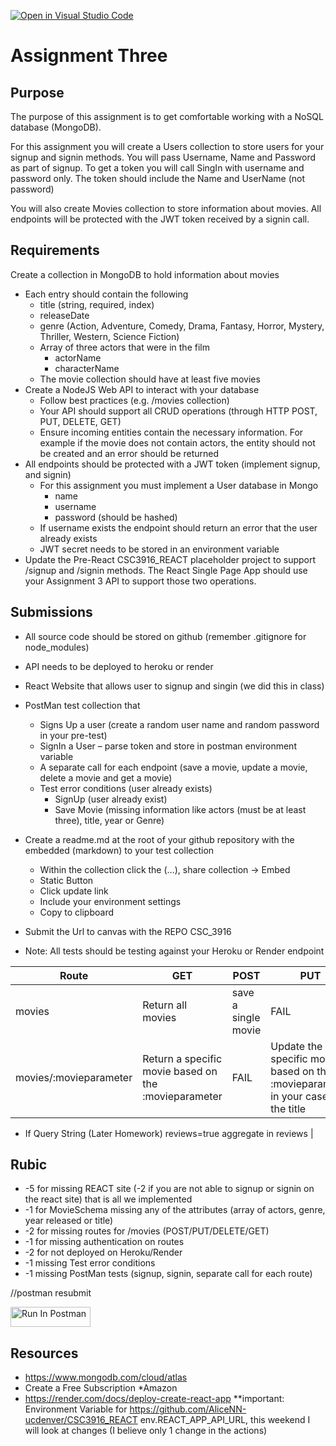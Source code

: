 [![Open in Visual Studio Code](https://classroom.github.com/assets/open-in-vscode-718a45dd9cf7e7f842a935f5ebbe5719a5e09af4491e668f4dbf3b35d5cca122.svg)](https://classroom.github.com/online_ide?assignment_repo_id=14158938&assignment_repo_type=AssignmentRepo)
# Assignment Three
## Purpose
The purpose of this assignment is to get comfortable working with a NoSQL database (MongoDB). 

For this assignment you will create a Users collection to store users for your signup and signin methods.  You will pass Username, Name and Password as part of signup.  To get a token you will call SingIn with username and password only.  The token should include the Name and UserName (not password)

You will also create  Movies collection to store information about movies.  All endpoints will be protected with the JWT token received by a signin call. 

## Requirements
Create a collection in MongoDB to hold information about movies
- Each entry should contain the following
    - title (string, required, index)
    - releaseDate
    - genre (Action, Adventure, Comedy, Drama, Fantasy, Horror, Mystery, Thriller, Western, Science Fiction)
    - Array of three actors that were in the film
        - actorName
        - characterName
    - The movie collection should have at least five movies
- Create a NodeJS Web API to interact with your database
    - Follow best practices (e.g. /movies collection)
    - Your API should support all CRUD operations (through HTTP POST, PUT, DELETE, GET)
    - Ensure incoming entities contain the necessary information.  For example if the movie does not contain actors, the entity should not be created and an error should be returned 
- All endpoints should be protected with a JWT token (implement signup, and signin)
    - For this assignment you must implement a User database in Mongo
        - name
        - username 
        - password (should be hashed)
    - If username exists the endpoint should return an error that the user already exists
    - JWT secret needs to be stored in an environment variable
- Update the Pre-React CSC3916_REACT placeholder project to support /signup and /signin methods.  The React Single Page App should use your Assignment 3 API to support those two operations.

## Submissions
- All source code should be stored on github (remember .gitignore for node_modules)
- API needs to be deployed to heroku or render
- React Website that allows user to signup and singin (we did this in class)
- PostMan test collection that 
    - Signs Up a user (create a random user name and random password in your pre-test)
    - SignIn a User – parse token and store in postman environment variable
    - A separate call for each endpoint (save a movie, update a movie, delete a movie and get a movie)
    - Test error conditions (user already exists)
        - SignUp (user already exist)
        - Save Movie (missing information like actors (must be at least three), title, year or Genre)

- Create a readme.md at the root of your github repository with the embedded (markdown) to your test collection
    - Within the collection click the (…), share collection -> Embed
    - Static Button
    - Click update link
    - Include your environment settings
    - Copy to clipboard 
- Submit the Url to canvas with the REPO CSC_3916
- Note: All tests should be testing against your Heroku or Render endpoint

| Route | GET | POST | PUT | DELETE |
| --- | --- | --- | --- | --- |
| movies | Return all movies| save a single movie | FAIL | FAIL |
| movies/:movieparameter | Return a specific movie based on the :movieparameter | FAIL | Update the specific movie based on the :movieparameter in your case it’s the title | Delete the specific movie based on the :movieparamters your case it’s the title |*

* If Query String (Later Homework) reviews=true aggregate in reviews |

## Rubic
- -5 for missing REACT site (-2 if you are not able to signup or signin on the react site) that is all we implemented
- -1 for MovieSchema missing any of the attributes (array of actors, genre, year released or title)
- -2 for missing routes for /movies (POST/PUT/DELETE/GET)
- -1 for missing authentication on routes
- -2 for not deployed on Heroku/Render
- -1 missing Test error conditions
- -1 missing PostMan tests (signup, signin, separate call for each route)

//postman resubmit

[<img src="https://run.pstmn.io/button.svg" alt="Run In Postman" style="width: 128px; height: 32px;">](https://app.getpostman.com/run-collection/32499389-55f2bf64-e6a5-4c5b-8dbc-04e019384403?action=collection%2Ffork&source=rip_markdown&collection-url=entityId%3D32499389-55f2bf64-e6a5-4c5b-8dbc-04e019384403%26entityType%3Dcollection%26workspaceId%3Ddddd640f-67bb-47e3-bc2b-b9f0bb984e09)

## Resources
- https://www.mongodb.com/cloud/atlas
- Create a Free Subscription *Amazon
- https://render.com/docs/deploy-create-react-app **important: Environment Variable for https://github.com/AliceNN-ucdenver/CSC3916_REACT env.REACT_APP_API_URL, this weekend I will look at changes (I believe only 1 change in the actions)
